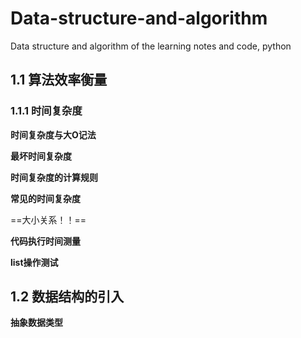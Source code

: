 # Data-structure-and-algorithm
Data structure and algorithm of the learning notes and code, python 

## 1.1 算法效率衡量

### 1.1.1 时间复杂度

**时间复杂度与大O记法**

**最坏时间复杂度**

**时间复杂度的计算规则**

**常见的时间复杂度**

==大小关系！！==

**代码执行时间测量**

**list操作测试**


## 1.2 数据结构的引入

**抽象数据类型**
